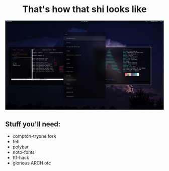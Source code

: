<h1 align="center"> That's how that shi looks like </h1>
<img src="screenshot.png" alt="scr"></img>
<h2>Stuff you'll need:</h2>
<ul>
	<li>compton-tryone fork</li>
	<li>feh</li>
	<li>polybar</li>
	<li>noto-fonts</li>
	<li>ttf-hack</li>
	<li>glorious ARCH ofc</li>
</ul>
